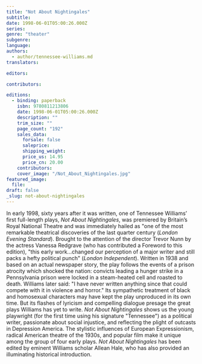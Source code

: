 ```yaml
---
title: "Not About Nightingales"
subtitle:
date: 1998-06-01T05:00:26.000Z
series:
genre: "theater"
subgenre:
language:
authors:
  - author/tennessee-williams.md
translators:

editors:

contributors:

editions:
  - binding: paperback
    isbn: 9780811213806
    date: 1998-06-01T05:00:26.000Z
    description: ""
    trim_size: ""
    page_count: "192"
    sales_data:
      forsale: false
      saleprice:
      shipping_weight:
      price_us: 14.95
      price_cn: 20.00
    contributors:
    cover_image: "/Not_About_Nightingales.jpg"
featured_image:
  file:
draft: false
_slug: not-about-nightingales
---
```


In early 1998, sixty years after it was written, one of Tennessee Williams’ first full-length plays, _Not About Nightingales_, was premiered by Britain’s Royal National Theatre and was immediately hailed as "one of the most remarkable theatrical discoveries of the last quarter century (_London Evening Standard_). Brought to the attention of the director Trevor Nunn by the actress Vanessa Redgrave (who has contributed a Foreword to this edition), "this early work...changed our perception of a major writer and still packs a hefty political punch" (_London Independent_). Written in 1938 and based on an actual newspaper story, the play follows the events of a prison atrocity which shocked the nation: convicts leading a hunger strike in a Pennsylvania prison were locked in a steam-heated cell and roasted to death. Williams later said: "I have never written anything since that could compete with it in violence and horror." Its sympathetic treatment of black and homosexual characters may have kept the play unproduced in its own time. But its flashes of lyricism and compelling dialogue presage the great plays Williams has yet to write. _Not About Nightingales_ shows us the young playwright (for the first time using his signature "Tennessee") as a political writer, passionate about social injustice, and reflecting the plight of outcasts in Depression America. The stylistic influences of European Expressionism, radical American theatre of the 1930s, and popular film make it unique among the group of four early plays. _Not About Nightingales_ has been edited by eminent Williams scholar Allean Hale, who has also provided an illuminating historical introduction.

